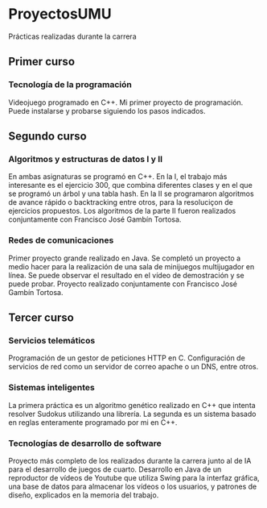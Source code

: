 # ProyectosUMU
Prácticas realizadas durante la carrera
## Primer curso
### Tecnología de la programación
Videojuego programado en C++. Mi primer proyecto de programación. Puede instalarse y probarse siguiendo los pasos indicados.

## Segundo curso
### Algoritmos y estructuras de datos I y II
En ambas asignaturas se programó en C++. En la I, el trabajo más interesante es el ejercicio 300, que combina diferentes clases y en el que se programó un árbol y una tabla hash. En la II se programaron algoritmos de avance rápido o backtracking entre otros, para la resoluciçon de ejercicios propuestos. Los algoritmos de la parte II fueron realizados conjuntamente con Francisco José Gambín Tortosa.
### Redes de comunicaciones
Primer proyecto grande realizado en Java. Se completó un proyecto a medio hacer para la realización de una sala de minijuegos multijugador en línea. Se puede observar el resultado en el vídeo de demostración y se puede probar. Proyecto realizado conjuntamente con Francisco José Gambín Tortosa.

## Tercer curso
### Servicios telemáticos
Programación de un gestor de peticiones HTTP en C. Configuración de servicios de red como un servidor de correo apache o un DNS, entre otros.
### Sistemas inteligentes
La primera práctica es un algoritmo genético realizado en C++ que intenta resolver Sudokus utilizando una librería. La segunda es un sistema basado en reglas enteramente  programado por mi en C++.
### Tecnologías de desarrollo de software
Proyecto más completo de los realizados durante la carrera junto al de IA para el desarrollo de juegos de cuarto. Desarrollo en Java de un reproductor de vídeos de Youtube que utiliza Swing para la interfaz gráfica, una base de datos para almacenar los vídeos o los usuarios, y patrones de diseño, explicados en la memoria del trabajo.

